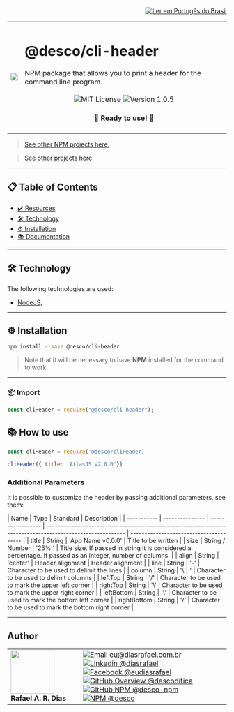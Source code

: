 <div align="right">
  <a href="README.md">
    <img alt="Ler em Portugês do Brasil" src="https://img.shields.io/static/v1?label=&message=Ler+em+Português+do+Brasil&color=green&style=for-the-badge" />
  </a>
</div>

<table>
  <tr>
    <td><img src="https://i.ibb.co/rQP3kNb/cli-header.png"></td>
    <td>  
      <h1>@desco/cli-header</h1>
      NPM package that allows you to print a header for the command line program.
      <br /><br />
      <div align="center">
        <img alt="MIT License" src="https://img.shields.io/static/v1?label=License&message=MIT&color=green&style=for-the-badge">
        <img alt="Version 1.0.5" src="https://img.shields.io/static/v1?label=Version&message=1.0.5&color=blue&style=for-the-badge">
      </div>
      <h4 align="center"> 
        🚀 Ready to use! 🚀
      </h4>
    </td>
  </tr>
</table>

> <a href="https://github.com/desco-npm" target="_blank">See other NPM projects here.</a>

> <a href="https://github.com/descoifica" target="_blank">See other projects here.</a>

---

## 📋 Table of Contents

- [✔️ Resources](#Resources)
- [🛠️ Technology](#Technology)
- [⚙️ Installation](#Installation)
- [📚 Documentation](#Documentation)

---

<a name="Technology"></a>

## 🛠️ Technology

The following technologies are used:

- [NodeJS](https://nodejs.org/en/);

---

<a name="Installation"></a>

## ⚙️ Installation

```bash
npm install --save @desco/cli-header
```

> Note that it will be necessary to have **NPM** installed for the command to work.

---

<a name="Import"></a>

### 📦 Import

```js
const cliHeader = require("@desco/cli-header");
```

<a name="How-To-Use"></a>

## 📚 How to use

```js
const cliHeader = require('@desco/cliHeader)

cliHeader({ title: 'AtlasJS v2.0.0'})
```

### Additional Parameters

It is possible to customize the header by passing additional parameters, see them:

| Name        | Type            | Standard          | Description                                                                                                |
| ----------- | --------------- | ----------------- | ---------------------------------------------------------------------------------------------------------- | --------------------------------------- |
| title       | String          | 'App Name v0.0.0' | Title to be written                                                                                        |
| size        | String / Number | '25% '            | Title size. If passed in string it is considered a percentage. If passed as an integer, number of columns. |
| align       | String          | 'center'          | Header alignment                                                                                           | Header alignment                        |
| line        | String          | '-'               | Character to be used to delimit the lines                                                                  |
| column      | String          | '\                | '                                                                                                          | Character to be used to delimit columns |
| leftTop     | String          | '/'               | Character to be used to mark the upper left corner                                                         |
| rightTop    | String          | '\\'              | Character to be used to mark the upper right corner                                                        |
| leftBottom  | String          | '\\'              | Character to be used to mark the bottom left corner                                                        |
| rightBottom | String          | '/'               | Character to be used to mark the bottom right corner                                                       |

---

## Author

<table>
  <tr>
    <td width="150px">
      <img src="https://scontent.fsdu1-1.fna.fbcdn.net/v/t1.0-9/539886_235546170253505_5977326689811409130_n.jpg?_nc_cat=106&ccb=3&_nc_sid=174925&_nc_eui2=AeGgFWn_fWInwRkTo3mHSP993TbQ0TzG0Y3dNtDRPMbRjS-eZL1tr4I5maqz6O-jva9qWnIxKOsD3UtSm9CTeCys&_nc_ohc=Qw6NaDGrtIgAX9uFF2c&_nc_ht=scontent.fsdu1-1.fna&oh=5ebac9874d7a24e157c8c99fd965c2a4&oe=606539CE" width="100px;" alt=""/>
      <b>Rafael A. R. Dias</b>
    </td>
    <td>  
      <a href="mailto:eu@diasrafael.com.br" target="_blank" >
        <img alt="Email eu@diasrafael.com.br" src="https://img.shields.io/static/v1?label=Email&message=eu@diasrafael.com.br&color=red&logo=gmail&style=for-the-badge">
      </a>
      <a href="https://www.linkedin.com/in/diasrafael/" target="_blank">
        <img alt="Linkedin @diasrafael" src="https://img.shields.io/static/v1?label=Linkedin&message=@diasrafael&color=blue&logo=linkedin&style=for-the-badge">
      </a>
      <a href="https://www.facebook.com/eudiasrafael" target="_blank">
        <img alt="Facebook @eudiasrafael" src="https://img.shields.io/static/v1?label=Facebook&message=@eudiasrafael&color=blue&logo=facebook&style=for-the-badge">
      </a>
      <a href="https://github.com/descodifica" target="_blank">
        <img alt="GitHub Overview @descodifica" src="https://img.shields.io/static/v1?label=GitHub+Overview&message=@descodifica&color=black&logo=github&style=for-the-badge">
      </a>
      <a href="https://github.com/desco-npm" target="_blank">
        <img alt="GitHub NPM @desco-npm" src="https://img.shields.io/static/v1?label=GitHub+NPM&message=@desco-npm&color=black&logo=github&style=for-the-badge">
      </a>
      <a href="https://www.npmjs.com/org/desco" target="_blank">
        <img alt="NPM @desco" src="https://img.shields.io/static/v1?label=NPM&message=@desco&color=red&logo=npm&style=for-the-badge">
      </a>
    </td>
  </tr>
</table>
